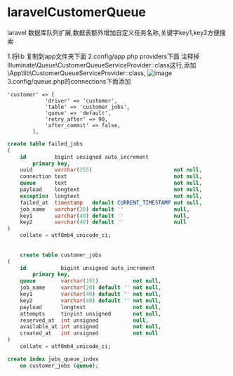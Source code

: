 # laravelCustomerQueue
laravel 数据库队列扩展,数据表额外增加自定义任务名称,关键字key1,key2方便搜索

1.将lib 复制到app文件夹下面
2.config/app.php providers下面 注释掉 Illuminate\Queue\CustomerQueueServiceProvider::class这行,添加\App\lib\CustomerQueueServiceProvider::class,
![image](https://user-images.githubusercontent.com/20874631/169750671-e94b4502-5d3a-4f19-85e6-3df54f3794a7.png)
3.config/queue.php的connections下面添加
```
'customer' => [
            'driver' => 'customer',
            'table' => 'customer_jobs',
            'queue' => 'default',
            'retry_after' => 90,
            'after_commit' => false,
        ],

```


``` sql
create table failed_jobs
(
    id         bigint unsigned auto_increment
        primary key,
    uuid       varchar(255)                          not null,
    connection text                                  not null,
    queue      text                                  not null,
    payload    longtext                              not null,
    exception  longtext                              not null,
    failed_at  timestamp   default CURRENT_TIMESTAMP not null,
    job_name   varchar(20) default ''                null,
    key1       varchar(40) default ''                null,
    key2       varchar(40) default ''                null
)
    collate = utf8mb4_unicode_ci;
    
    
    create table customer_jobs
(
    id           bigint unsigned auto_increment
        primary key,
    queue        varchar(191)           not null,
    job_name     varchar(20) default '' not null,
    key1         varchar(40) default '' not null,
    key2         varchar(40) default '' not null,
    payload      longtext               not null,
    attempts     tinyint unsigned       not null,
    reserved_at  int unsigned           null,
    available_at int unsigned           not null,
    created_at   int unsigned           not null
)
    collate = utf8mb4_unicode_ci;

create index jobs_queue_index
    on customer_jobs (queue);


```

